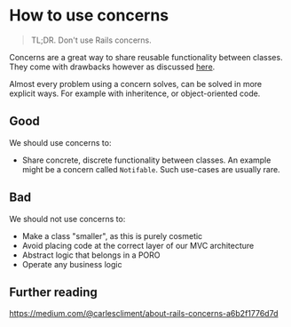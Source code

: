 # How to use concerns

> TL;DR. Don't use Rails concerns.

Concerns are a great way to share reusable functionality between classes. They come with drawbacks however as discussed [here](https://medium.com/@carlescliment/about-rails-concerns-a6b2f1776d7d).

Almost every problem using a concern solves, can be solved in more explicit ways. For example with inheritence, or object-oriented code.

## Good

We should use concerns to:
- Share concrete, discrete functionality between classes. An example might be a concern called `Notifable`. Such use-cases are usually rare.

## Bad

We should not use concerns to:
- Make a class "smaller", as this is purely cosmetic
- Avoid placing code at the correct layer of our MVC architecture
- Abstract logic that belongs in a PORO
- Operate any business logic

## Further reading

https://medium.com/@carlescliment/about-rails-concerns-a6b2f1776d7d
